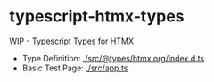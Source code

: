 # typescript-htmx-types

WIP - Typescript Types for HTMX

* Type Definition: [./src/@types/htmx.org/index.d.ts](./src/@types/htmx.org/index.d.ts)
* Basic Test Page: [./src/app.ts](./src/app.ts)
